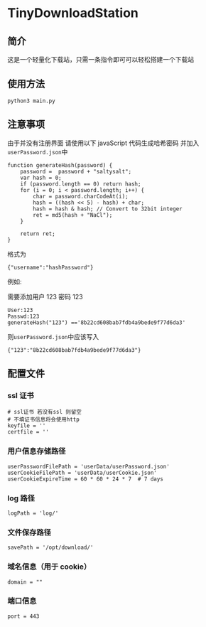 # TinyDownloadStation

## 简介

这是一个轻量化下载站，只需一条指令即可可以轻松搭建一个下载站

## 使用方法

```
python3 main.py
```

## 注意事项

由于并没有注册界面 请使用以下 javaScript 代码生成哈希密码 并加入`userPassword.json`中

```
function generateHash(password) {
    password =  password + "saltysalt";
    var hash = 0;
    if (password.length == 0) return hash;
    for (i = 0; i < password.length; i++) {
        char = password.charCodeAt(i);
        hash = ((hash << 5) - hash) + char;
        hash = hash & hash; // Convert to 32bit integer
        ret = md5(hash + "NaCl");
    }

    return ret;
}
```

格式为

```
{"username":"hashPassword"}
```

例如:

需要添加用户 123 密码 123

```
User:123
Passwd:123
generateHash("123") =='8b22cd608bab7fdb4a9bede9f77d6da3'
```

则`userPassword.json`中应该写入

```
{"123":"8b22cd608bab7fdb4a9bede9f77d6da3"}
```

## 配置文件

### ssl 证书

```
# ssl证书 若没有ssl 则留空
# 不填证书信息将会使用http
keyfile = ''
certfile = ''
```

### 用户信息存储路径

```
userPasswordFilePath = 'userData/userPassword.json'
userCookieFilePath = 'userData/userCookie.json'
userCookieExpireTime = 60 * 60 * 24 * 7  # 7 days
```

### log 路径

```
logPath = 'log/'
```

### 文件保存路径

```
savePath = '/opt/download/'
```

### 域名信息（用于 cookie）

```
domain = ""
```

### 端口信息

```
port = 443
```
